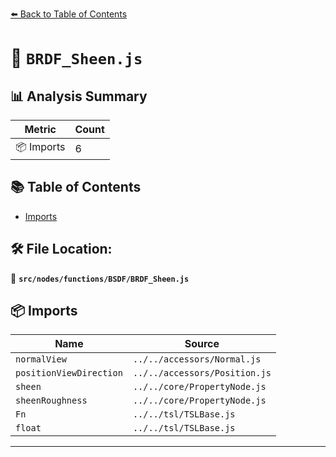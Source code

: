 [⬅️ Back to Table of Contents](../../../../index.md)

# 📄 `BRDF_Sheen.js`

## 📊 Analysis Summary

| Metric | Count |
|--------|-------|
| 📦 Imports | 6 |

## 📚 Table of Contents

- [Imports](#imports)

## 🛠️ File Location:
📂 **`src/nodes/functions/BSDF/BRDF_Sheen.js`**

## 📦 Imports

| Name | Source |
|------|--------|
| `normalView` | `../../accessors/Normal.js` |
| `positionViewDirection` | `../../accessors/Position.js` |
| `sheen` | `../../core/PropertyNode.js` |
| `sheenRoughness` | `../../core/PropertyNode.js` |
| `Fn` | `../../tsl/TSLBase.js` |
| `float` | `../../tsl/TSLBase.js` |


---